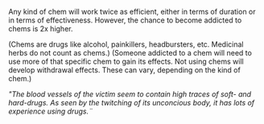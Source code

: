 Any kind of chem will work twice as efficient, either in terms of duration or in terms of effectiveness. However, the chance to become addicted to chems is 2x higher.

(Chems are drugs like alcohol, painkillers, headbursters, etc. Medicinal herbs do not count as chems.)
(Someone addicted to a chem will need to use more of that specific chem to gain its effects. Not using chems will develop withdrawal effects. These can vary, depending on the kind of chem.)

*"The blood vessels of the victim seem to contain high traces of soft- and hard-drugs. As seen by the twitching of its unconcious body, it has lots of experience using drugs.¨*